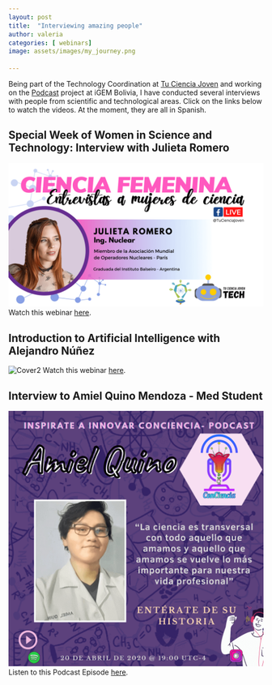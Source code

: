 ```yaml
---
layout: post
title:  "Interviewing amazing people"
author: valeria
categories: [ webinars]
image: assets/images/my_journey.png

---
```

Being part of the Technology Coordination at <a href="https://www.facebook.com/TuCienciaJoven">Tu Ciencia Joven</a> and working on the <a href="https://open.spotify.com/show/1FepUwBlSiNmBvh5kkKsqz?si=hnTcdV2JSY-aRvh79uNrjQ&fbclid=IwAR334LFr5LPaQWrCcxjbUhWyTEfdvKasIzeCAeRCYBsaQJLq-A6ADb6GYvY&nd=1">Podcast</a> project at iGEM Bolivia, I have conducted several interviews with people from scientific and technological areas. Click on the links below to watch the videos. At the moment, they are all in Spanish.

## Special Week of Women in Science and Technology: Interview with Julieta Romero

<img class="featured-image img-fluid" src="./assets/images/entrevista_julieta.png" alt="Cover1">
Watch this webinar <a href="https://fb.watch/5h9xETpVgm/">here</a>.
<p></p>

## Introduction to Artificial Intelligence with Alejandro Núñez
<img class="featured-image img-fluid" src="./assets/images/banner_entrevista.png" alt="Cover2">
Watch this webinar <a href="https://www.facebook.com/watch/live/?v=347103873386691&ref=watch_permalink">here</a>.
<p></p>

## Interview to Amiel Quino Mendoza - Med Student
<img class="featured-image img-fluid" src="./assets/images/entrevista_amiel.png" alt="Cover3">
Listen to this Podcast Episode <a href="https://open.spotify.com/episode/1IWJPh3M4mUhUiTwIzEyxR/">here</a>.
<p></p>